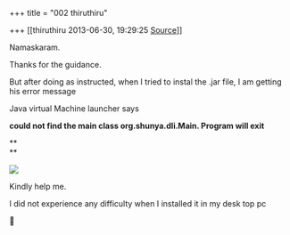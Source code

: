+++
title = "002 thiruthiru"

+++
[[thiruthiru	2013-06-30, 19:29:25 [Source](https://groups.google.com/g/samskrita/c/HYFqkLtnIXg)]]



Namaskaram.

Thanks for the guidance.

But after doing as instructed, when I tried to instal the .jar file, I am getting his error message

Java virtual Machine launcher says

**could not find the main class org.shunya.dli.Main. Program will exit**

**  
**

[![](https://lh5.googleusercontent.com/-7But_rGJPb8/UdA5Kmeu6BI/AAAAAAAAVuA/pXu-RtqoNfs/s320/dli.jpg)](https://lh5.googleusercontent.com/-7But_rGJPb8/UdA5Kmeu6BI/AAAAAAAAVuA/pXu-RtqoNfs/s485/dli.jpg)

Kindly help me.

I did not experience any difficulty when I installed it in my desk top pc



